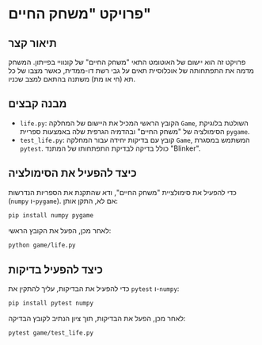 # פרויקט "משחק החיים"

## תיאור קצר

פרויקט זה הוא יישום של האוטומט התאי "משחק החיים" של קונוויי בפייתון. המשחק מדמה את התפתחותה של אוכלוסיית תאים על גבי רשת דו-ממדית, כאשר מצבו של כל תא (חי או מת) משתנה בהתאם למצב שכניו.

## מבנה קבצים

-   `life.py`: הקובץ הראשי המכיל את היישום של המחלקה `Game`, השולטת בלוגיקת הסימולציה של "משחק החיים" ובהדמיה הגרפית שלה באמצעות ספריית `pygame`.
-   `test_life.py`: קובץ עם בדיקות יחידה עבור המחלקה `Game`, המשתמש במסגרת `pytest`. כולל בדיקה לבדיקת התפתחותו של המתנד "Blinker".

## כיצד להפעיל את הסימולציה

כדי להפעיל את סימולציית "משחק החיים", ודא שהתקנת את הספריות הנדרשות (`numpy` ו-`pygame`). אם לא, התקן אותן:

```bash
pip install numpy pygame
```

לאחר מכן, הפעל את הקובץ הראשי:

```bash
python game/life.py
```

## כיצד להפעיל בדיקות

כדי להפעיל את הבדיקות, עליך להתקין את `pytest` ו-`numpy`:

```bash
pip install pytest numpy
```

לאחר מכן, הפעל את הבדיקות, תוך ציון הנתיב לקובץ הבדיקה:

```bash
pytest game/test_life.py
```